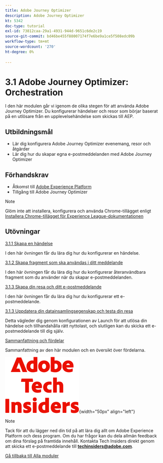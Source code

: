 ```yaml
---
title: Adobe Journey Optimizer
description: Adobe Journey Optimizer
kt: 5342
doc-type: tutorial
exl-id: 73812caa-29a1-4931-944d-9651c6de2c19
source-git-commit: bd46be455f88007174f7e6be9a1ce5f508edc09b
workflow-type: tm+mt
source-wordcount: '270'
ht-degree: 0%

---
```


# 3.1 Adobe Journey Optimizer: Orchestration

I den här modulen går vi igenom de olika stegen för att använda Adobe Journey Optimizer. Du konfigurerar händelser och resor som börjar baserat på en utlösare från en upplevelsehändelse som skickas till AEP.

## Utbildningsmål

- Lär dig konfigurera Adobe Journey Optimizer evenemang, resor och åtgärder
- Lär dig hur du skapar egna e-postmeddelanden med Adobe Journey Optimizer

## Förhandskrav

- Åtkomst till [Adobe Experience Platform](https://experience.adobe.com/platform)
- Tillgång till Adobe Journey Optimizer

>[!NOTE]
>
>Glöm inte att installera, konfigurera och använda Chrome-tillägget enligt [Installera Chrome-tillägget för Experience League-dokumentationen](../../gettingstarted/gettingstarted/ex1.md)

## Utövningar

[3.1.1 Skapa en händelse](./ex1.md)

I den här övningen får du lära dig hur du konfigurerar en händelse.

[3.1.2 Skapa fragment som ska användas i ditt meddelande](./ex2.md)

I den här övningen får du lära dig hur du konfigurerar återanvändbara fragment som du använder när du skapar e-postmeddelanden.

[3.1.3 Skapa din resa och ditt e-postmeddelande](./ex3.md)

I den här övningen får du lära dig hur du konfigurerar ett e-postmeddelande.

[3.1.3 Uppdatera din datainsamlingsegenskap och testa din resa](./ex4.md)

Detta vägleder dig genom konfigurationen av Launch för att utlösa din händelse och tillhandahålla rätt nyttolast, och slutligen kan du skicka ett e-postmeddelande till dig själv.

[Sammanfattning och fördelar](./summary.md)

Sammanfattning av den här modulen och en översikt över fördelarna.

![Tech Insiders](./../../../assets/images/techinsiders.png){width="50px" align="left"}

>[!NOTE]
>
>Tack för att du lägger ned din tid på att lära dig allt om Adobe Experience Platform och dess program. Om du har frågor kan du dela allmän feedback om dina förslag på framtida innehåll. Kontakta Tech Insiders direkt genom att skicka ett e-postmeddelande till **techinsiders@adobe.com**.

[Gå tillbaka till Alla moduler](../../../overview.md)
